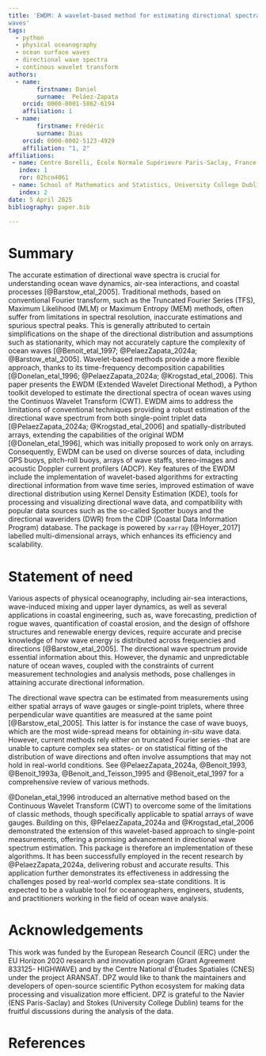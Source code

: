 ```yaml
---
title: 'EWDM: A wavelet-based method for estimating directional spectra of ocean
waves'
tags:
  - python
  - physical oceanography
  - ocean surface waves
  - directional wave spectra
  - continous wavelet transform
authors:
  - name:
        firstname: Daniel
        surname:  Peláez-Zapata
    orcid: 0000-0001-5862-6194
    affiliation: 1
  - name:
        firstname: Frédéric
        surname: Dias
    orcid: 0000-0002-5123-4929
    affiliation: "1, 2"
affiliations:
 - name: Centre Borelli, École Normale Supérieure Paris-Saclay, France
   index: 1
   ror: 02hcn4061
 - name: School of Mathematics and Statistics, University College Dublin, Ireland
   index: 2
date: 5 April 2025
bibliography: paper.bib

---
```


# Summary

The accurate estimation of directional wave spectra is crucial for understanding ocean wave dynamics, air-sea interactions, and coastal processes [@Barstow_etal_2005]. Traditional methods, based on conventional Fourier transform, such as the Truncated Fourier Series (TFS), Maximum Likelihood (MLM) or Maximum Entropy (MEM) methods, often suffer from limitations in spectral resolution, inaccurate estimations and spurious spectral peaks. This is generally attributed to certain simplifications on the shape of the directional distribution and assumptions such as stationarity, which may not accurately capture the complexity of ocean waves [@Benoit_etal_1997; @PelaezZapata_2024a; @Barstow_etal_2005]. Wavelet-based methods provide a more flexible approach, thanks to its time-frequency decomposition capabilities [@Donelan_etal_1996; @PelaezZapata_2024a; @Krogstad_etal_2006]. This paper presents the EWDM (Extended Wavelet Directional Method), a Python toolkit developed to estimate the directional spectra of ocean waves using the Continuos Wavelet Transform (CWT). EWDM aims to address the limitations of conventional techniques providing a robust estimation of the directional wave spectrum from both single-point triplet data [@PelaezZapata_2024a; @Krogstad_etal_2006] and spatially-distributed arrays, extending the capabilities of the original WDM [@Donelan_etal_1996], which was initially proposed to work only on arrays. Consequently, EWDM can be used on diverse sources of data, including GPS buoys, pitch-roll buoys, arrays of wave staffs, stereo-images and acoustic Doppler current profilers (ADCP). Key features of the EWDM include the implementation of wavelet-based algorithms for extracting directional information from wave time series, improved estimation of wave directional distribution using Kernel Density Estimation (KDE), tools for processing and visualizing directional wave data, and compatibility with popular data sources such as the so-called Spotter buoys and the directional waveriders (DWR) from the CDIP (Coastal Data Information Program) database. The package is powered by `xarray` [@Hoyer_2017] labelled multi-dimensional arrays, which enhances its efficiency and scalability.


# Statement of need

Various aspects of physical oceanography, including air-sea interactions, wave-induced mixing and upper layer dynamics, as well as several applications in coastal engineering, such as, wave forecasting, prediction of rogue waves, quantification of coastal erosion, and the design of offshore structures and renewable energy devices, require accurate and precise knowledge of how wave energy is distributed across frequencies and directions [@Barstow_etal_2005]. The directional wave spectrum provide essential information about this. However, the dynamic and unpredictable nature of ocean waves, coupled with the constraints of current measurement technologies and analysis methods, pose challenges in attaining accurate directional information.

The directional wave spectra can be estimated from measurements using either spatial arrays of wave gauges or single-point triplets, where three perpendicular wave quantities are measured at the same point [@Barstow_etal_2005]. This latter is for instance the case of wave buoys, which are the most wide-spread means for obtaining _in-situ_ wave data. However, current methods rely either on truncated Fourier series -that are unable to capture complex sea states- or on statistical fitting of the distribution of wave directions and often involve assumptions that may not hold in real-world conditions. See @PelaezZapata_2024a, @Benoit_1993, @Benoit_1993a, @Benoit_and_Teisson_1995 and @Benoit_etal_1997 for a comprehensive review of various methods.

@Donelan_etal_1996 introduced an alternative method based on the Continuous Wavelet Transform (CWT) to overcome some of the limitations of classic methods, though specifically applicable to spatial arrays of wave gauges. Building on this, @PelaezZapata_2024a and @Krogstad_etal_2006 demonstrated the extension of this wavelet-based approach to single-point measurements, offering a promising advancement in directional wave spectrum estimation. This package is therefore an implementation of these algorithms. It has been successfully employed in the recent research by @PelaezZapata_2024a, delivering robust and accurate results. This application further demonstrates its effectiveness in addressing the challenges posed by real-world complex sea-state conditions. It is expected to be a valuable tool for oceanographers, engineers, students, and practitioners working in the field of ocean wave analysis.


# Acknowledgements

This work was funded by the European Research Council (ERC) under the EU Horizon 2020 research and innovation program (Grant Agreement 833125- HIGHWAVE) and by the Centre National d'Études Spatiales (CNES) under the project ARANSAT. DPZ would like to thank the maintainers and developers of open-source scientific Python ecosystem for making data processing and visualization more efficient. DPZ is grateful to the Navier (ENS Paris-Saclay) and Stokes (University College Dublin) teams for the fruitful discussions during the analysis of the data.


# References
